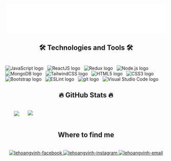 <!-- Trungquandev -->
<a href="#" target="_blank">
  <img src="svg/hoangvinh.svg" width="1200" alt="lehoangvinh-official" />
</a>

<h2 align="center">🛠 Technologies and Tools 🛠</h2>
<br>
<!-- https://simpleicons.org/ -->
<span><img src="https://img.shields.io/badge/JavaScript-282C34?logo=javascript&logoColor=F7DF1E" alt="JavaScript logo" title="JavaScript" height="25" /></span>
&nbsp;
<span><img src="https://img.shields.io/badge/ReactJS-282C34?logo=react&logoColor=61DAFB" alt="ReactJS logo" title="ReactJS" height="25" /></span>
&nbsp;
<span><img src="https://img.shields.io/badge/Redux-282C34?logo=redux&logoColor=764ABC" alt="Redux logo" title="Redux" height="25" /></span>
&nbsp;
<span><img src="https://img.shields.io/badge/Node.js-282C34?logo=node.js&logoColor=00F200" alt="Node.js logo" title="Node.js" height="25" /></span>
&nbsp;
<span><img src="https://img.shields.io/badge/MongoDB-282C34?logo=mongodb&logoColor=47A248" alt="MongoDB logo" title="MongoDB" height="25" /></span>
&nbsp;
<span><img src="https://img.shields.io/badge/Tailwind%20CSS-282C34?logo=tailwind-css&logoColor=38B2AC" alt="TailwindCSS logo" title="TailwindCSS" height="25" /></span>
&nbsp;
<span><img src="https://img.shields.io/badge/HTML5-282C34?logo=html5&logoColor=E34F26" alt="HTML5 logo" title="HTML5" height="25" /></span>
&nbsp;
<span><img src="https://img.shields.io/badge/CSS3-282C34?logo=css3&logoColor=1572B6" alt="CSS3 logo" title="CSS3" height="25" /></span>
&nbsp;
<span><img src="https://img.shields.io/badge/Bootstrap-282C34?logo=bootstrap&logoColor=7952B3" alt="Bootstrap logo" title="Bootstrap" height="25" /></span>
&nbsp;
<span><img src="https://img.shields.io/badge/ESLint-282C34?logo=eslint&logoColor=4B32C3" alt="ESLint logo" title="ESLint" height="25" /></span>
&nbsp;
<span><img src="https://img.shields.io/badge/git-282C34?logo=git&logoColor=F05032" alt="git logo" title="git" height="25" /></span>
&nbsp;
<span><img src="https://img.shields.io/badge/VS%20Code-282C34?logo=visual-studio-code&logoColor=007ACC" alt="Visual Studio Code logo" title="Visual Studio Code" height="25" /></span>
&nbsp;
<br>
<h2 align="center">🔥 GitHub Stats 🔥</h2>
<!-- https://github.com/anuraghazra/github-readme-stats --> 
 <br>
<div align=center>
  <a href="#" title="LeHoangVinh">
    <img width="315" align="center" src="https://github-readme-stats.vercel.app/api/top-langs/?username=lehoangvinh&hide=c%23,powershell,Mathematica,Ruby,Objective-C,Objective-C%2b%2b,Cuda&title_color=61dafb&text_color=ffffff&icon_color=61dafb&bg_color=20232a&langs_count=8&layout=compact&border_color=61dafb&hide_border=true" />
  </a>
  <a href="#" title="LeHoangVinh">
    <img align="right" width="434" src="https://github-readme-stats.vercel.app/api?username=lehoangvinh&show_icons=true&theme=react&border_color=61dafb&hide_border=true" />
  </a>
</div>

<br>
<h2 align="center"> Where to find me </h2>
<br>
<!-- https://icons8.com -->
<div align="center">
  <a href="https://www.facebook.com/HoaqV1nh" target="blank">
    <img src="https://img.icons8.com/bubbles/100/000000/facebook-new.png" alt="lehoangvinh-facebook" />
  </a>
  <!-- <a href="https://www.youtube.com/c/lehoangvinhOfficial" target="blank">
    <img src="https://img.icons8.com/bubbles/100/000000/youtube-squared.png" alt="lehoangvinh-youtube" />
  </a> -->
  <!-- <a href="https://www.linkedin.com/in/lehoangvinh" target="blank">
    <img src="https://img.icons8.com/bubbles/100/000000/linkedin.png" alt="lehoangvinh-linkedin" />
  </a> -->
  <a href="https://www.instagram.com/_______hi____n_______v____/" target="blank">
    <img src="https://img.icons8.com/bubbles/100/000000/instagram.png" alt="lehoangvinh-instagram" />
  </a>
  <a href="mailto:lhv.vinh88@gmail.com" target="top">
    <img src="https://img.icons8.com/bubbles/100/000000/apple-mail.png" alt="lehoangvinh-email" />
  </a>
</div>
